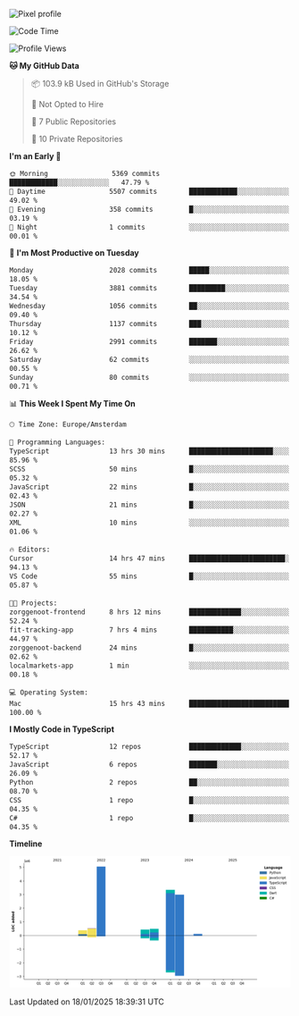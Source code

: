 ![Pixel profile](https://pixel-profile.vercel.app/api/github-stats?username=Atchferox&screen_effect=true&theme=rainbow
)


<!--START_SECTION:waka-->
![Code Time](http://img.shields.io/badge/Code%20Time-478%20hrs%2046%20mins-blue)

![Profile Views](http://img.shields.io/badge/Profile%20Views-0-blue)

**🐱 My GitHub Data** 

> 📦 103.9 kB Used in GitHub's Storage 
 > 
> 🚫 Not Opted to Hire
 > 
> 📜 7 Public Repositories 
 > 
> 🔑 10 Private Repositories 
 > 
**I'm an Early 🐤** 

```text
🌞 Morning                5369 commits        ████████████░░░░░░░░░░░░░   47.79 % 
🌆 Daytime                5507 commits        ████████████░░░░░░░░░░░░░   49.02 % 
🌃 Evening                358 commits         █░░░░░░░░░░░░░░░░░░░░░░░░   03.19 % 
🌙 Night                  1 commits           ░░░░░░░░░░░░░░░░░░░░░░░░░   00.01 % 
```
📅 **I'm Most Productive on Tuesday** 

```text
Monday                   2028 commits        █████░░░░░░░░░░░░░░░░░░░░   18.05 % 
Tuesday                  3881 commits        █████████░░░░░░░░░░░░░░░░   34.54 % 
Wednesday                1056 commits        ██░░░░░░░░░░░░░░░░░░░░░░░   09.40 % 
Thursday                 1137 commits        ███░░░░░░░░░░░░░░░░░░░░░░   10.12 % 
Friday                   2991 commits        ███████░░░░░░░░░░░░░░░░░░   26.62 % 
Saturday                 62 commits          ░░░░░░░░░░░░░░░░░░░░░░░░░   00.55 % 
Sunday                   80 commits          ░░░░░░░░░░░░░░░░░░░░░░░░░   00.71 % 
```


📊 **This Week I Spent My Time On** 

```text
🕑︎ Time Zone: Europe/Amsterdam

💬 Programming Languages: 
TypeScript               13 hrs 30 mins      █████████████████████░░░░   85.96 % 
SCSS                     50 mins             █░░░░░░░░░░░░░░░░░░░░░░░░   05.32 % 
JavaScript               22 mins             █░░░░░░░░░░░░░░░░░░░░░░░░   02.43 % 
JSON                     21 mins             █░░░░░░░░░░░░░░░░░░░░░░░░   02.27 % 
XML                      10 mins             ░░░░░░░░░░░░░░░░░░░░░░░░░   01.06 % 

🔥 Editors: 
Cursor                   14 hrs 47 mins      ████████████████████████░   94.13 % 
VS Code                  55 mins             █░░░░░░░░░░░░░░░░░░░░░░░░   05.87 % 

🐱‍💻 Projects: 
zorggenoot-frontend      8 hrs 12 mins       █████████████░░░░░░░░░░░░   52.24 % 
fit-tracking-app         7 hrs 4 mins        ███████████░░░░░░░░░░░░░░   44.97 % 
zorggenoot-backend       24 mins             █░░░░░░░░░░░░░░░░░░░░░░░░   02.62 % 
localmarkets-app         1 min               ░░░░░░░░░░░░░░░░░░░░░░░░░   00.18 % 

💻 Operating System: 
Mac                      15 hrs 43 mins      █████████████████████████   100.00 % 
```

**I Mostly Code in TypeScript** 

```text
TypeScript               12 repos            █████████████░░░░░░░░░░░░   52.17 % 
JavaScript               6 repos             ███████░░░░░░░░░░░░░░░░░░   26.09 % 
Python                   2 repos             ██░░░░░░░░░░░░░░░░░░░░░░░   08.70 % 
CSS                      1 repo              █░░░░░░░░░░░░░░░░░░░░░░░░   04.35 % 
C#                       1 repo              █░░░░░░░░░░░░░░░░░░░░░░░░   04.35 % 
```



**Timeline**

![Lines of Code chart](https://raw.githubusercontent.com/Atchferox/Atchferox/main/assets/bar_graph.png)


 Last Updated on 18/01/2025 18:39:31 UTC
<!--END_SECTION:waka-->
